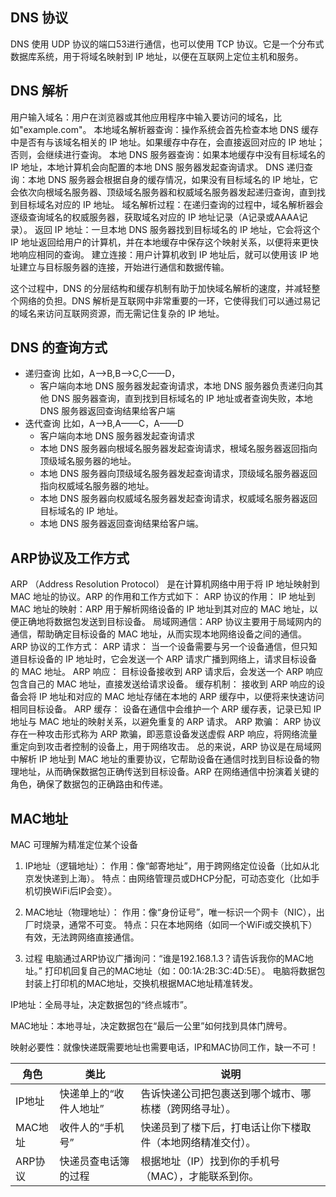 ## DNS 协议
DNS 使用 UDP 协议的端口53进行通信，也可以使用 TCP 协议。它是一个分布式数据库系统，用于将域名映射到 IP 地址，以便在互联网上定位主机和服务。
## DNS 解析
用户输入域名：用户在浏览器或其他应用程序中输入要访问的域名，比如"example.com"。
本地域名解析器查询：操作系统会首先检查本地 DNS 缓存中是否有与该域名相关的 IP 地址。如果缓存中存在，会直接返回对应的 IP 地址；否则，会继续进行查询。
本地 DNS 服务器查询：如果本地缓存中没有目标域名的 IP 地址，本地计算机会向配置的本地 DNS 服务器发起查询请求。
DNS 递归查询：本地 DNS 服务器会根据自身的缓存情况，如果没有目标域名的 IP 地址，它会依次向根域名服务器、顶级域名服务器和权威域名服务器发起递归查询，直到找到目标域名对应的 IP 地址。
域名解析过程：在递归查询的过程中，域名解析器会逐级查询域名的权威服务器，获取域名对应的 IP 地址记录（A记录或AAAA记录）。
返回 IP 地址：一旦本地 DNS 服务器找到目标域名的 IP 地址，它会将这个 IP 地址返回给用户的计算机，并在本地缓存中保存这个映射关系，以便将来更快地响应相同的查询。
建立连接：用户计算机收到 IP 地址后，就可以使用该 IP 地址建立与目标服务器的连接，开始进行通信和数据传输。

这个过程中，DNS 的分层结构和缓存机制有助于加快域名解析的速度，并减轻整个网络的负担。DNS 解析是互联网中非常重要的一环，它使得我们可以通过易记的域名来访问互联网资源，而无需记住复杂的 IP 地址。

## DNS 的查询方式
- 递归查询
比如，A——>B,B——>C,C——D，
    - 客户端向本地 DNS 服务器发起查询请求，本地 DNS 服务器负责递归向其他 DNS 服务器查询，直到找到目标域名的 IP 地址或者查询失败，本地 DNS 服务器返回查询结果给客户端
- 迭代查询
比如，A——>B,A——C，A——D
    - 客户端向本地 DNS 服务器发起查询请求
    - 本地 DNS 服务器向根域名服务器发起查询请求，根域名服务器返回指向顶级域名服务器的地址。
    - 本地 DNS 服务器向顶级域名服务器发起查询请求，顶级域名服务器返回指向权威域名服务器的地址。
    - 本地 DNS 服务器向权威域名服务器发起查询请求，权威域名服务器返回目标域名的 IP 地址。
    - 本地 DNS 服务器返回查询结果给客户端。

## ARP协议及工作方式
ARP （Address Resolution Protocol） 是在计算机网络中用于将 IP 地址映射到 MAC 地址的协议。ARP 的作用和工作方式如下：
ARP 协议的作用：
IP 地址到 MAC 地址的映射：ARP 用于解析网络设备的 IP 地址到其对应的 MAC 地址，以便正确地将数据包发送到目标设备。
局域网通信：ARP 协议主要用于局域网内的通信，帮助确定目标设备的 MAC 地址，从而实现本地网络设备之间的通信。
ARP 协议的工作方式：
ARP 请求：
当一个设备需要与另一个设备通信，但只知道目标设备的 IP 地址时，它会发送一个 ARP 请求广播到网络上，请求目标设备的 MAC 地址。
ARP 响应：
目标设备接收到 ARP 请求后，会发送一个 ARP 响应包含自己的 MAC 地址，直接发送给请求设备。
缓存机制：
接收到 ARP 响应的设备会将 IP 地址和对应的 MAC 地址存储在本地的 ARP 缓存中，以便将来快速访问相同目标设备。
ARP 缓存：
设备在通信中会维护一个 ARP 缓存表，记录已知 IP 地址与 MAC 地址的映射关系，以避免重复的 ARP 请求。
ARP 欺骗：
ARP 协议存在一种攻击形式称为 ARP 欺骗，即恶意设备发送虚假 ARP 响应，将网络流量重定向到攻击者控制的设备上，用于网络攻击。
总的来说，ARP 协议是在局域网中解析 IP 地址到 MAC 地址的重要协议，它帮助设备在通信时找到目标设备的物理地址，从而确保数据包正确传送到目标设备。ARP 在网络通信中扮演着关键的角色，确保了数据包的正确路由和传递。

## MAC地址
MAC 可理解为精准定位某个设备
1. IP地址（逻辑地址）：
作用：像“邮寄地址”，用于跨网络定位设备（比如从北京发快递到上海）。
特点：由网络管理员或DHCP分配，可动态变化（比如手机切换WiFi后IP会变）。
2. MAC地址（物理地址）：
作用：像“身份证号”，唯一标识一个网卡（NIC），出厂时烧录，通常不可变。
特点：只在本地网络（如同一个WiFi或交换机下）有效，无法跨网络直接通信。

3. 过程
电脑通过ARP协议广播询问：“谁是192.168.1.3？请告诉我你的MAC地址。”
打印机回复自己的MAC地址（如：00:1A:2B:3C:4D:5E）。
电脑将数据包封装上打印机的MAC地址，交换机根据MAC地址精准转发。

IP地址：全局寻址，决定数据包的“终点城市”。

MAC地址：本地寻址，决定数据包在“最后一公里”如何找到具体门牌号。

映射必要性：就像快递既需要地址也需要电话，IP和MAC协同工作，缺一不可！

|角色	|类比	|说明|
|---|------|----|
|IP地址|	快递单上的“收件人地址”	|告诉快递公司把包裹送到哪个城市、哪栋楼（跨网络寻址）。|
|MAC地址|	收件人的“手机号”|	快递员到了楼下后，打电话让你下楼取件（本地网络精准交付）。|
|ARP协议|	快递员查电话簿的过程|	根据地址（IP）找到你的手机号（MAC），才能联系到你。|


